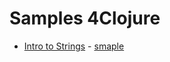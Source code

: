 # Samples 4Clojure
* [Intro to Strings](http://www.4clojure.com/problem/3) - [smaple](https://github.com/backgroundapps/clojuretime/blob/master/4clojure/strings.clj)
